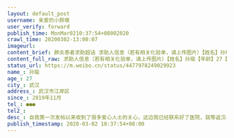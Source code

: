 ```yaml
---
layout: default_post
username: 亲爱的小胖墩
user_verify: forward
publish_time: MonMar0210:37:54+08002020
crawl_time: 20200302-13:00:07
imageurl: 
content_brief: 肺炎患者求助超话 求助人信息（若有相关化验单，请上传图片）【姓名】孙瑜【年龄】27【所在城市】武汉【所在小区、社区】武汉市江岸区【患病时间】2019年11月【联系方式】●●●【其他紧急联系人】【病情描述】自我第一次发帖以来收到了很多爱心人士的关心，这边我已经联系好了医院， ...全文
content_full_raw: 求助人信息（若有相关化验单，请上传图片）【姓名】孙瑜【年龄】27【所在城市】武汉【所在小区、社区】武汉市江岸区【患病时间】2019年11月【联系方式】●●●【其他紧急联系人】【病情描述】自我第一次发帖以来收到了很多爱心人士的关心，这边我已经联系好了医院，就等返汉小组这边的审批通过，，他们通过了我父亲就会带着我母亲过来化疗，化疗完后会根据社区的安排到指定地点隔离十四天就回到武汉的家里，事情能够得到解决都依靠大家的共同努力，再次我代表我的父母在这里感谢大家的关心和帮助，谢谢所有的人🙏🙏🙏
status_url: https://m.weibo.cn/status/4477978249029923
name_: 孙瑜
age_: 27
city_: 武汉
address_: 武汉市江岸区
since_: 2019年11月
tel_: ●●●
tel2_: 
desc_: 自我第一次发帖以来收到了很多爱心人士的关心，这边我已经联系好了医院，就等返汉小组这边的审批通过，，他们通过了我父亲就会带着我母亲过来化疗，化疗完后会根据社区的安排到指定地点隔离十四天就回到武汉的家里，事情能够得到解决都依靠大家的共同努力，再次我代表我的父母在这里感谢大家的关心和帮助，谢谢所有的人🙏🙏🙏
publish_timestamp: 2020-03-02 10:37:54+08:00
---
```

